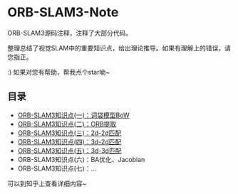 # ORB-SLAM3-Note
ORB-SLAM3源码注释，注释了大部分代码。

整理总结了视觉SLAM中的重要知识点，给出理论推导。如果有理解上的错误，请您指正。

:) 如果对您有帮助，帮我点个star呦~

## 目录
- [ORB-SLAM3知识点(一)：词袋模型BoW](https://zhuanlan.zhihu.com/p/354616831)
- [ORB-SLAM3知识点(二)：ORB提取](https://zhuanlan.zhihu.com/p/355441452)
- [ORB-SLAM3知识点(三)：2d-2d匹配](https://zhuanlan.zhihu.com/p/355445588)
- [ORB-SLAM3知识点(四)：3d-2d匹配](https://zhuanlan.zhihu.com/p/355848913)
- [ORB-SLAM3知识点(五)：3d-3d匹配](https://zhuanlan.zhihu.com/p/356147588)
- ORB-SLAM3知识点(六)：BA优化、Jacobian
- ORB-SLAM3知识点(七)：...

可以到知乎上查看详细内容~
